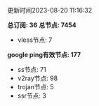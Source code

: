 更新时间2023-08-20 11:16:32

**总订阅: 36**
**总节点: 7454**
- vless节点: 7

**google ping有效节点: 177**
- ss节点: 71
- v2ray节点: 98
- trojan节点: 5
- ssr节点: 3
